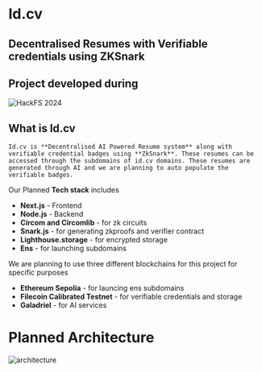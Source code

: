 # Id.cv
## Decentralised Resumes with Verifiable credentials using ZKSnark 

## Project developed during
![HackFS 2024](https://storage.googleapis.com/ethglobal-api-production/events%2Fcrxnz%2Flogo%2F1713889751835_hackfs2024logo.svg)


## What is Id.cv
	Id.cv is **Decentralised AI Powered Resume system** along with verifiable credential badges using **ZkSnark**. These resumes can be accessed through the subdomains of id.cv domains. These resumes are generated through AI and we are planning to auto populate the verifiable badges.

Our Planned **Tech stack** includes

 - **Next.js** - Frontend
 - **Node.js** - Backend
 - **Circom and Circomlib** - for zk circuits
 - **Snark.js** - for generating zkproofs and verifier contract
 - **Lighthouse.storage** - for encrypted storage 
 - **Ens** - for launching subdomains 

We are planning to use three different blockchains for this project for specific purposes

 - **Ethereum Sepolia** - for launcing ens subdomains
 - **Filecoin Calibrated Testnet** - for verifiable credentials and storage
 - **Galadriel** - for AI services

# Planned Architecture
![architecture](https://github.com/SKSudharsanan/id.cv/assets/131888858/ef844ad6-79d1-4984-9558-3a585975b860)